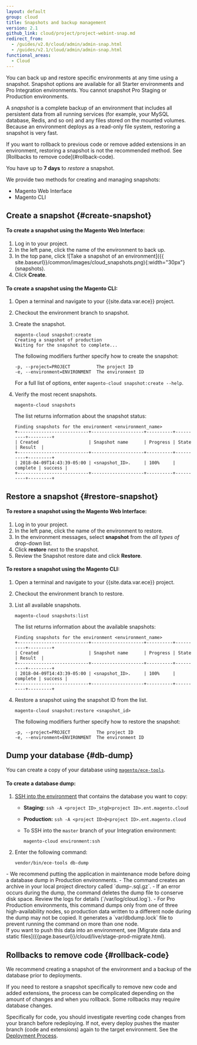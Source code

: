 ```yaml
---
layout: default
group: cloud
title: Snapshots and backup management
version: 2.1
github_link: cloud/project/project-webint-snap.md
redirect_from:
  - /guides/v2.0/cloud/admin/admin-snap.html
  - /guides/v2.1/cloud/admin/admin-snap.html
functional_areas:
  - Cloud
---
```


You can back up and restore specific environments at any time using a snapshot. Snapshot options are available for all Starter environments and Pro Integration environments. You cannot snapshot Pro Staging or Production environments.

A _snapshot_ is a complete backup of an environment that includes all persistent data from all running services (for example, your MySQL database, Redis, and so on) and any files stored on the mounted volumes. Because an environment deploys as a read-only file system, restoring a snapshot is very fast.

<div class="bs-callout bs-callout-warning" markdown="1">
If you want to rollback to previous code or remove added extensions in an environment, restoring a snapshot is not the recommended method. See [Rollbacks to remove code](#rollback-code).
</div>

You have up to **7 days** to _restore_ a snapshot.

We provide two methods for creating and managing snapshots:

-  Magento Web Interface
-  Magento CLI

## Create a snapshot {#create-snapshot}

#### To create a snapshot using the Magento Web Interface:

1.  Log in to your project.
1.  In the left pane, click the name of the environment to back up.
1.  In the top pane, click ![Take a snapshot of an environment]({{ site.baseurl}}/common/images/cloud_snapshots.png){:width="30px"} (snapshots).
1.  Click **Create**.

#### To create a snapshot using the Magento CLI:

1.  Open a terminal and navigate to your {{site.data.var.ece}} project.
1.  Checkout the environment branch to snapshot.
1.  Create the snapshot.

    ```
    magento-cloud snapshot:create
	Creating a snapshot of production
	Waiting for the snapshot to complete...
    ```

    The following modifiers further specify how to create the snapshot:

    ```
    -p, --project=PROJECT          The project ID
    -e, --environment=ENVIRONMENT  The environment ID
    ```

    For a full list of options, enter `magento-cloud snapshot:create --help`.

1.  Verify the most recent snapshots.

    ```
    magento-cloud snapshots
    ```

    The list returns information about the snapshot status:

    ```
	Finding snapshots for the environment <environment_name>
	+---------------------------+--------------------+----------+----------+---------+
	| Created                   | Snapshot name      | Progress | State    | Result  |
	+---------------------------+--------------------+----------+----------+---------+
	| 2018-04-09T14:43:39-05:00 | <snapshot_ID>.     | 100%     | complete | success |
	+---------------------------+--------------------+----------+----------+---------+
    ```

## Restore a snapshot {#restore-snapshot}

#### To restore a snapshot using the Magento Web Interface:

1.  Log in to your project.
1.  In the left pane, click the name of the environment to restore.
1.  In the environment messages, select **snapshot** from the _all types of_ drop-down list.
1.  Click **restore** next to the snapshot.
1.  Review the Snapshot restore date and click **Restore**.

#### To restore a snapshot using the Magento CLI:

1.  Open a terminal and navigate to your {{site.data.var.ece}} project.
1.  Checkout the environment branch to restore.
1.  List all available snapshots.

    ```
    magento-cloud snapshots:list
    ```

    The list returns information about the available snapshots:

    ```
	Finding snapshots for the environment <environment_name>
	+---------------------------+--------------------+----------+----------+---------+
	| Created                   | Snapshot name      | Progress | State    | Result  |
	+---------------------------+--------------------+----------+----------+---------+
	| 2018-04-09T14:43:39-05:00 | <snapshot_ID>.     | 100%     | complete | success |
	+---------------------------+--------------------+----------+----------+---------+
    ```

1.  Restore a snapshot using the snapshot ID from the list.

    ```
    magento-cloud snapshot:restore <snapshot_id>
    ```

    The following modifiers further specify how to restore the snapshot:

    ```
    -p, --project=PROJECT          The project ID
    -e, --environment=ENVIRONMENT  The environment ID
    ```

## Dump your database {#db-dump}
You can create a copy of your database using [`magento/ece-tools`](http://devdocs.magento.com/guides/v2.2/cloud/reference/cloud-composer.html#ece-tools).

#### To create a database dump:

1.  [SSH into the environment]({{page.baseurl}}/cloud/env/environments-ssh.html) that contains the database you want to copy:

    -   **Staging:** `ssh -A <project ID>_stg@<project ID>.ent.magento.cloud`
    -   **Production:** `ssh -A <project ID>@<project ID>.ent.magento.cloud`
    -   To SSH into the `master` branch of your Integration environment:

            magento-cloud environment:ssh

2.  Enter the following command:

    ```
    vendor/bin/ece-tools db-dump
    ```

<div class="bs-callout bs-callout-info" markdown="1">
-   We recommend putting the application in maintenance mode before doing a database dump in Production environments.
-   The command creates an archive in your local project directory called  `dump-<timestamp>.sql.gz`.
-   If an error occurs during the dump, the command deletes the dump file to conserve disk space. Review the logs for details (`/var/log/cloud.log`).
-   For Pro Production environments, this command dumps only from one of three high-availability nodes, so production data written to a different node during the dump may not be copied. It generates a `var/dbdump.lock` file to prevent running the command on more than one node.
</div>

<div class="bs-callout bs-callout-tip" markdown="1">
If you want to push this data into an environment, see [Migrate data and static files]({{page.baseurl}}/cloud/live/stage-prod-migrate.html).
</div>

## Rollbacks to remove code {#rollback-code}
We recommend creating a snapshot of the environment and a backup of the database prior to deployments.

If you need to restore a snapshot specifically to remove new code and added extensions, the process can be complicated depending on the amount of changes and when you rollback. Some rollbacks may require database changes.

Specifically for code, you should investigate reverting code changes from your branch before redeploying. If not, every deploy pushes the master branch (code and extensions) again to the target environment. See the [Deployment Process]({{page.baseurl}}/cloud/reference/discover-deploy.html).
